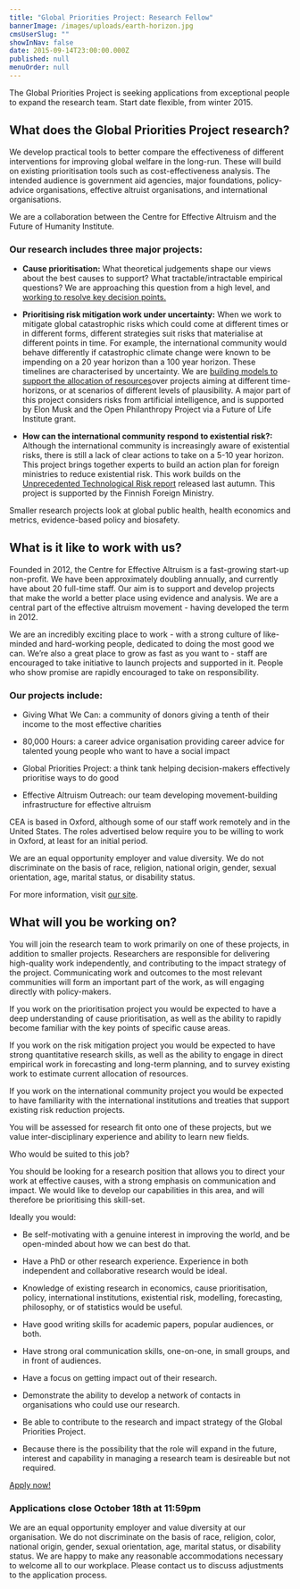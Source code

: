 ```yaml
---
title: "Global Priorities Project: Research Fellow"
bannerImage: /images/uploads/earth-horizon.jpg
cmsUserSlug: ""
showInNav: false
date: 2015-09-14T23:00:00.000Z
published: null
menuOrder: null
---
```


  The Global Priorities Project is seeking applications from exceptional people to expand the research team. Start date flexible, from winter 2015.

  
## What does the Global Priorities Project research?

  
We develop practical tools to better compare the effectiveness of different interventions for improving global welfare in the long-run. These will build on existing prioritisation tools such as cost-effectiveness analysis. The intended audience is government aid agencies, major foundations, policy-advice organisations, effective altruist organisations, and international organisations.

  
We are a collaboration between the Centre for Effective Altruism and the Future of Humanity Institute.

  
### Our research includes three major projects:

* __Cause prioritisation:__ What theoretical judgements shape our views about the best causes to support? What tractable/intractable empirical questions? We are approaching this question from a high level, and [working to resolve key decision points.](http://globalprioritiesproject.org/2015/09/flowhart/)

* __Prioritising risk mitigation work under uncertainty:__ When we work to mitigate global catastrophic risks which could come at different times or in different forms, different strategies suit risks that materialise at different points in time. For example, the international community would behave differently if catastrophic climate change were known to be impending on a 20 year horizon than a 100 year horizon. These timelines are characterised by uncertainty. We are [building models to support the allocation of resources](http://globalprioritiesproject.org/2015/02/allocating-risk-mitigation-across-time/)over projects aiming at different time-horizons, or at scenarios of different levels of plausibility. A major part of this project considers risks from artificial intelligence, and is supported by Elon Musk and the Open Philanthropy Project via a Future of Life Institute grant.

* __How can the international community respond to existential risk?:__ Although the international community is increasingly aware of existential risks, there is still a lack of clear actions to take on a 5-10 year horizon. This project brings together experts to build an action plan for foreign ministries to reduce existential risk. This work builds on the [Unprecedented Technological Risk report](http://globalprioritiesproject.org/2015/02/unprecedented-technological-risks/) released last autumn. This project is supported by the Finnish Foreign Ministry.

  
Smaller research projects look at global public health, health economics and metrics, evidence-based policy and biosafety.

  
## What is it like to work with us?

Founded in 2012, the Centre for Effective Altruism is a fast-growing start-up non-profit. We have been approximately doubling annually, and currently have about 20 full-time staff. Our aim is to support and develop projects that make the world a better place using evidence and analysis. We are a central part of the effective altruism movement - having developed the term in 2012.

  
We are an incredibly exciting place to work - with a strong culture of like-minded and hard-working people, dedicated to doing the most good we can. We&rsquo;re also a great place to grow as fast as you want to - staff are encouraged to take initiative to launch projects and supported in it. People who show promise are rapidly encouraged to take on responsibility.

  
### Our projects include:

* Giving What We Can: a community of donors giving a tenth of their income to the most effective charities

* 80,000 Hours: a career advice organisation providing career advice for talented young people who want to have a social impact

* Global Priorities Project: a think tank helping decision-makers effectively prioritise ways to do good

* Effective Altruism Outreach: our team developing movement-building infrastructure for effective altruism

  
CEA is based in Oxford, although some of our staff work remotely and in the United States. The roles advertised below require you to be willing to work in Oxford, at least for an initial period.

  
We are an equal opportunity employer and value diversity. We do not discriminate on the basis of race, religion, national origin, gender, sexual orientation, age, marital status, or disability status.

  
For more information, visit [our site](https://centreforeffectivealtruism.org/careers/why-work-with-us/). 

  
## What will you be working on?

  
You will join the research team to work primarily on one of these projects, in addition to smaller projects. Researchers are responsible for delivering high-quality work independently, and contributing to the impact strategy of the project. Communicating work and outcomes to the most relevant communities will form an important part of the work, as will engaging directly with policy-makers.

  
If you work on the prioritisation project you would be expected to have a deep understanding of cause prioritisation, as well as the ability to rapidly become familiar with the key points of specific cause areas.

  
If you work on the risk mitigation project you would be expected to have strong quantitative research skills, as well as the ability to engage in direct empirical work in forecasting and long-term planning, and to survey existing work to estimate current allocation of resources.

  
If you work on the international community project you would be expected to have familiarity with the international institutions and treaties that support existing risk reduction projects.

  
You will be assessed for research fit onto one of these projects, but we value inter-disciplinary experience and ability to learn new fields.

  
Who would be suited to this job?

  
You should be looking for a research position that allows you to direct your work at effective causes, with a strong emphasis on communication and impact. We would like to develop our capabilities in this area, and will therefore be prioritising this skill-set.

  
Ideally you would:

* Be self-motivating with a genuine interest in improving the world, and be open-minded about how we can best do that.

* Have a PhD or other research experience. Experience in both independent and collaborative research would be ideal.

* Knowledge of existing research in economics, cause prioritisation, policy, international institutions, existential risk, modelling, forecasting, philosophy, or of statistics would be useful.

* Have good writing skills for academic papers, popular audiences, or both.

* Have strong oral communication skills, one-on-one, in small groups, and in front of audiences.

* Have a focus on getting impact out of their research.

* Demonstrate the ability to develop a network of contacts in organisations who could use our research.

* Be able to contribute to the research and impact strategy of the Global Priorities Project.

* Because there is the possibility that the role will expand in the future, interest and capability in managing a research team is desireable but not required.

<p class="center"><a href="https://eaglobal.typeform.com/to/nUNz0z" class="btn btn-primary btn-lg"  target="_blank">Apply now!</a></p>
  
<h3 class="center">Applications close October 18th at 11:59pm</h3>
  
We are an equal opportunity employer and value diversity at our organisation. We do not discriminate on the basis of race, religion, color, national origin, gender, sexual orientation, age, marital status, or disability status. We are happy to make any reasonable accommodations necessary to welcome all to our workplace. Please contact us to discuss adjustments to the application process.

  
  
